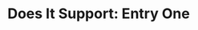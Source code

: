 ---
layout: ../../layouts/BlogPostLayout.astro
title: "Does It Support: Entry One"
description: "Description here!"
---